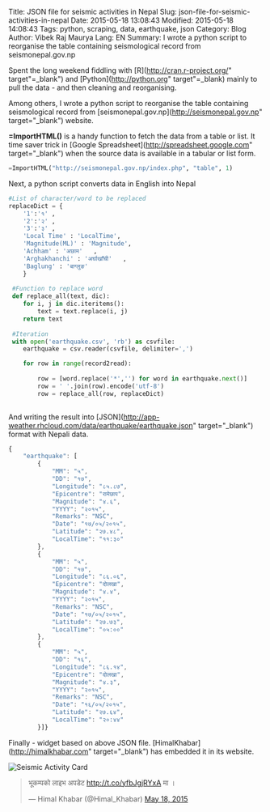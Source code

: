 Title: JSON file for seismic activities in Nepal
Slug: json-file-for-seismic-activities-in-nepal
Date: 2015-05-18 13:08:43
Modified: 2015-05-18 14:08:43
Tags: python, scraping, data, earthquake, json
Category: Blog 
Author: Vibek Raj Maurya 
Lang: EN
Summary: I wrote a python script to reorganise the table containing seismological record from seismonepal.gov.np

Spent the long weekend fiddling with [R](http://cran.r-project.org/" target"=_blank") and [Python](http://python.org" target"=_blank) mainly to pull the data - and then cleaning and reorganising.

Among others, I wrote a python script to reorganise the table containing seismological record from [seismonepal.gov.np](http://seismonepal.gov.np" target="_blank") website.

**=ImportHTML()** is a handy function to fetch the data from a table or list. It time saver trick in [Google Spreadsheet](http://spreadsheet.google.com" target="_blank") when the source data is available in a tabular or list form. 

```python
=ImportHTML("http://seismonepal.gov.np/index.php", "table", 1)
``` 

Next, a python script converts data in English into Nepal

```python
#List of character/word to be replaced
replaceDict = {
	'1':'१'	,
	'2':'२'	,
	'3':'३'	,
	'Local Time' : 'LocalTime',
	'Magnitude(ML)' : 'Magnitude',
	'Achham' : 'अछाम'	,
	'Arghakhanchi' : 'अर्घाखाँची'	,
	'Baglung' : 'बाग्लुङ'	
    }
    
 #Function to replace word 
 def replace_all(text, dic):
    for i, j in dic.iteritems():
        text = text.replace(i, j)
    return text
    
 #Iteration
 with open('earthquake.csv', 'rb') as csvfile:
	earthquake = csv.reader(csvfile, delimiter=',')

	for row in range(record2read):
		
		row = [word.replace('*','') for word in earthquake.next()]
		row = ' '.join(row).encode('utf-8')
		row = replace_all(row, replaceDict)
		
```

And writing the result into [JSON](http://app-weather.rhcloud.com/data/earthquake/earthquake.json" target="_blank") format with Nepali data. 


```javascript
{
    "earthquake": [
        {
            "MM": "५",
            "DD": "१७",
            "Longitude": "८५.८७",
            "Epicentre": "रामेछाप",
            "Magnitude": "४.६",
            "YYYY": "२०१५",
            "Remarks": "NSC",
            "Date": "१७/०५/२०१५",
            "Latitude": "२७.४८",
            "LocalTime": "११:३०"
        },
        {
            "MM": "५",
            "DD": "१७",
            "Longitude": "८६.०६",
            "Epicentre": "दोलखा",
            "Magnitude": "४.४",
            "YYYY": "२०१५",
            "Remarks": "NSC",
            "Date": "१७/०५/२०१५",
            "Latitude": "२७.७३",
            "LocalTime": "०५:००"
        },
        {
            "MM": "५",
            "DD": "१६",
            "Longitude": "८६.१४",
            "Epicentre": "दोलखा",
            "Magnitude": "४.३",
            "YYYY": "२०१५",
            "Remarks": "NSC",
            "Date": "१६/०५/२०१५",
            "Latitude": "२७.६४",
            "LocalTime": "२०:४४"
        }]}
```
Finally - widget based on above JSON file. [HimalKhabar](http://himalkhabar.com" target="_blank") has embedded it in its website.

![Seismic Activity Card](https://res.cloudinary.com/rvibek-com-np/image/upload/h_400,e_shadow/v1628804084/reu56ezdegh7pkymfg9w.png)


<blockquote class="twitter-tweet" lang="en"><p lang="ne" dir="ltr">भूकम्पको लाइभ अपडेट <a href="http://t.co/yfbJgjRYxA">http://t.co/yfbJgjRYxA</a> मा ।</p>&mdash; Himal Khabar (@Himal_Khabar) <a href="https://twitter.com/Himal_Khabar/status/600229390790721538">May 18, 2015</a></blockquote>
<script async src="//platform.twitter.com/widgets.js" charset="utf-8"></script>
